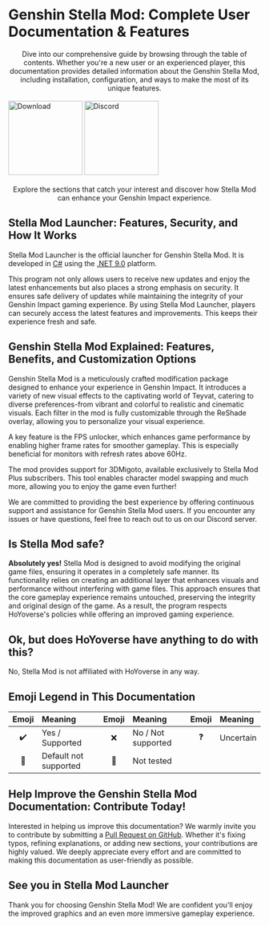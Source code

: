 [//]: # (Title: Genshin Stella Mod: Installation, Features, and Complete Guide)
[//]: # (Description: Learn how to install and use Genshin Stella Mod to enhance your Genshin Impact experience. Discover features like ReShade, FPS Unlocker, and 3DMigoto, all while maintaining game safety.)
[//]: # (Tags: Genshin Stella Mod, Stella Mod installation guide, Genshin Impact mods, ReShade for Genshin Impact, FPS Unlocker benefits, 3DMigoto customization, Stella Mod safety, secure Genshin mods, Stella Mod features, Genshin Stella Mod user documentation, Stella Mod Plus)
[//]: # (Canonical: /genshin-stella-mod/docs?page=introduction)
[//]: # (Contributors: Sefinek)

# Genshin Stella Mod: Complete User Documentation & Features
<div align="center">
    Dive into our comprehensive guide by browsing through the table of contents.
    Whether you're a new user or an experienced player, this documentation provides detailed information about the Genshin Stella Mod, including installation, configuration, and ways to make the most of its unique features.
</div>
<br>

<div class="mafumafu-container">
    <div class="bottom-image">
        <a href="https://sefinek.net/genshin-stella-mod?download=true&referrer=introduction"><img src="https://sefinek.net/images/stella/mafumafu/download.png" alt="Download" height="148"></a>
        <a href="https://discord.com/invite/k2wfGRq4dT" target="_blank"><img src="https://sefinek.net/images/stella/mafumafu/discord.png" alt="Discord" height="148"></a>
    </div>
</div>
<br>

<div align="center">
    Explore the sections that catch your interest and discover how Stella Mod can enhance your Genshin Impact experience.
</div>


## Stella Mod Launcher: Features, Security, and How It Works <!-- {#launcher-features} -->
Stella Mod Launcher is the official launcher for Genshin Stella Mod. It is developed in [C#](https://learn.microsoft.com/dotnet/csharp) using the [.NET 9.0](https://dotnet.microsoft.com/en-us/download/dotnet/9.0) platform.

This program not only allows users to receive new updates and enjoy the latest enhancements but also places a strong emphasis on security. It ensures safe delivery of updates while maintaining the integrity of your Genshin Impact gaming experience. By using Stella Mod Launcher, players can securely access the latest features and improvements. This keeps their experience fresh and safe.


## Genshin Stella Mod Explained: Features, Benefits, and Customization Options <!-- {#features-benefits-customization} -->
Genshin Stella Mod is a meticulously crafted modification package designed to enhance your experience in Genshin Impact.
It introduces a variety of new visual effects to the captivating world of Teyvat, catering to diverse preferences-from vibrant and colorful to realistic and cinematic visuals.
Each filter in the mod is fully customizable through the ReShade overlay, allowing you to personalize your visual experience.

A key feature is the FPS unlocker, which enhances game performance by enabling higher frame rates for smoother gameplay.
This is especially beneficial for monitors with refresh rates above 60Hz.

The mod provides support for 3DMigoto, available exclusively to Stella Mod Plus subscribers.
This tool enables character model swapping and much more, allowing you to enjoy the game even further!

We are committed to providing the best experience by offering continuous support and assistance for Genshin Stella Mod users.
If you encounter any issues or have questions, feel free to reach out to us on our Discord server.


## Is Stella Mod safe? <!-- {#is-it-safe} -->
**Absolutely yes!** Stella Mod is designed to avoid modifying the original game files, ensuring it operates in a completely safe manner.
Its functionality relies on creating an additional layer that enhances visuals and performance without interfering with game files.
This approach ensures that the core gameplay experience remains untouched, preserving the integrity and original design of the game.
As a result, the program respects HoYoverse's policies while offering an improved gaming experience.


## Ok, but does HoYoverse have anything to do with this? <!-- {#hoyoverse-affiliation} -->
No, Stella Mod is not affiliated with HoYoverse in any way.


## Emoji Legend in This Documentation <!-- {#emoji-legend} -->
| Emoji                         | <div align="left">Meaning</div> | Emoji                        | <div align="left">Meaning</div> | Emoji                       | <div align="left">Meaning</div> |
|-------------------------------|---------------------------------|:-----------------------------|:--------------------------------|:----------------------------|:--------------------------------|
| <div align="center">✔️</div>  | Yes / Supported                 | <div align="center">❌️</div> | No / Not supported              | <div align="center">❓</div> | Uncertain                       |
| <div align="center">🎯️</div> | Default not supported           | <div align="center">🤔</div> | Not tested                      |                             |                                 |


## Help Improve the Genshin Stella Mod Documentation: Contribute Today! <!-- {#contributing} -->
Interested in helping us improve this documentation? We warmly invite you to contribute by submitting a [Pull Request on GitHub](https://github.com/sefinek/Stella-Mod-Documentation/pulls).
Whether it's fixing typos, refining explanations, or adding new sections, your contributions are highly valued.
We deeply appreciate every effort and are committed to making this documentation as user-friendly as possible.


## See you in Stella Mod Launcher <!-- {#closing-note} -->
Thank you for choosing Genshin Stella Mod! We are confident you'll enjoy the improved graphics and an even more immersive gameplay experience.